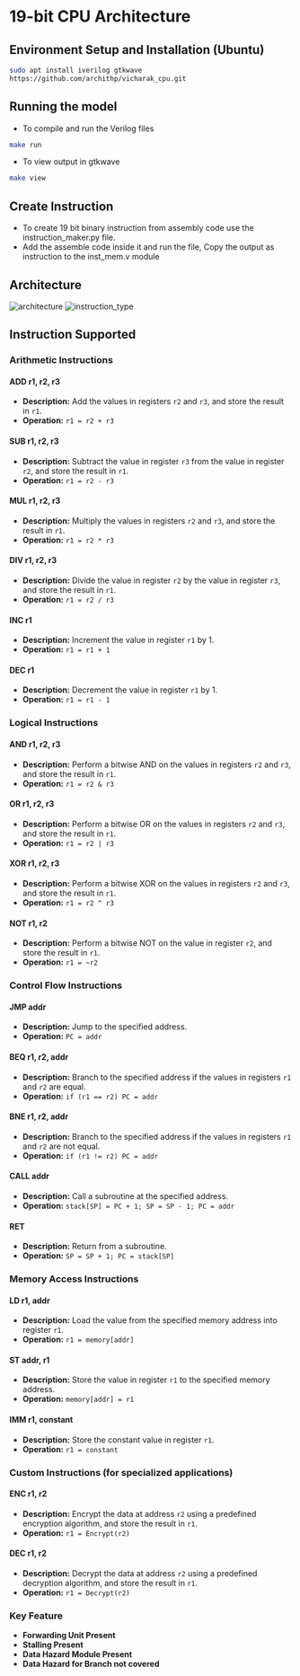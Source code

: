 # 19-bit CPU Architecture

## Environment Setup and Installation (Ubuntu)
```bash
sudo apt install iverilog gtkwave
https://github.com/archithp/vicharak_cpu.git
```
## Running the model
- To compile and run the Verilog files
```bash
make run
```
- To view output in gtkwave
```bash
make view
```
## Create Instruction 
- To create 19 bit binary instruction from assembly code use the instruction_maker.py file.
- Add the assemble code inside it and run the file, Copy the output as instruction to the inst_mem.v module

## Architecture
![architecture](https://github.com/user-attachments/assets/87024c0b-88e0-4f69-96eb-8d50a39abb51)
![instruction_type](https://github.com/user-attachments/assets/70c320c1-d83d-4a46-982e-3a9da31d9ec7)

## Instruction Supported
### Arithmetic Instructions    
#### ADD r1, r2, r3
- **Description:** Add the values in registers `r2` and `r3`, and store the result in `r1`.
- **Operation:** `r1 = r2 + r3`
#### SUB r1, r2, r3
- **Description:** Subtract the value in register `r3` from the value in register `r2`, and store the result in `r1`.
- **Operation:** `r1 = r2 - r3` 
#### MUL r1, r2, r3
- **Description:** Multiply the values in registers `r2` and `r3`, and store the result in `r1`.
- **Operation:** `r1 = r2 * r3`
#### DIV r1, r2, r3
- **Description:** Divide the value in register `r2` by the value in register `r3`, and store the result in `r1`.
- **Operation:** `r1 = r2 / r3`
#### INC r1
- **Description:** Increment the value in register `r1` by 1.
- **Operation:** `r1 = r1 + 1`
#### DEC r1
- **Description:** Decrement the value in register `r1` by 1.
- **Operation:** `r1 = r1 - 1`

### Logical Instructions    
#### AND r1, r2, r3
- **Description:** Perform a bitwise AND on the values in registers `r2` and `r3`, and store the result in `r1`.
- **Operation:** `r1 = r2 & r3`
#### OR r1, r2, r3
- **Description:** Perform a bitwise OR on the values in registers `r2` and `r3`, and store the result in `r1`.
- **Operation:** `r1 = r2 | r3`
#### XOR r1, r2, r3
- **Description:** Perform a bitwise XOR on the values in registers `r2` and `r3`, and store the result in `r1`.
- **Operation:** `r1 = r2 ^ r3`
#### NOT r1, r2
- **Description:** Perform a bitwise NOT on the value in register `r2`, and store the result in `r1`.
- **Operation:** `r1 = ~r2`

### Control Flow Instructions    
#### JMP addr
- **Description:** Jump to the specified address.
- **Operation:** `PC = addr`
#### BEQ r1, r2, addr
- **Description:** Branch to the specified address if the values in registers `r1` and `r2` are equal.
- **Operation:** `if (r1 == r2) PC = addr`
#### BNE r1, r2, addr
- **Description:** Branch to the specified address if the values in registers `r1` and `r2` are not equal.
- **Operation:** `if (r1 != r2) PC = addr`
#### CALL addr
- **Description:** Call a subroutine at the specified address.
- **Operation:** `stack[SP] = PC + 1; SP = SP - 1; PC = addr`
####  RET
- **Description:** Return from a subroutine.
- **Operation:** `SP = SP + 1; PC = stack[SP]`

### Memory Access Instructions    
#### LD r1, addr
- **Description:** Load the value from the specified memory address into register `r1`.
- **Operation:** `r1 = memory[addr]`
####  ST addr, r1
- **Description:** Store the value in register `r1` to the specified memory address.
- **Operation:** `memory[addr] = r1`
####  IMM r1, constant
- **Description:** Store the constant value in register `r1`.
- **Operation:** `r1 = constant`

### Custom Instructions (for specialized applications)    
#### ENC r1, r2
- **Description:** Encrypt the data at address `r2` using a predefined encryption algorithm, and store the result in `r1`.
- **Operation:** `r1 = Encrypt(r2)`
#### DEC r1, r2
- **Description:** Decrypt the data at address `r2` using a predefined decryption algorithm, and store the result in `r1`.
- **Operation:** `r1 = Decrypt(r2)`

### Key Feature    
- **Forwarding Unit Present**
- **Stalling Present**
- **Data Hazard Module Present**
- **Data Hazard for Branch not covered**

